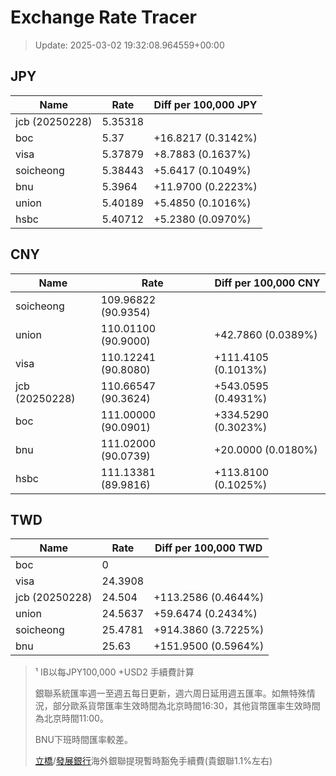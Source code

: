 # Exchange Rate Tracer

> Update: 2025-03-02 19:32:08.964559+00:00

## JPY

| Name           |    Rate | Diff per 100,000 JPY   |
|----------------|---------|------------------------|
| jcb (20250228) | 5.35318 |                        |
| boc            | 5.37    | +16.8217 (0.3142%)     |
| visa           | 5.37879 | +8.7883 (0.1637%)      |
| soicheong      | 5.38443 | +5.6417 (0.1049%)      |
| bnu            | 5.3964  | +11.9700 (0.2223%)     |
| union          | 5.40189 | +5.4850 (0.1016%)      |
| hsbc           | 5.40712 | +5.2380 (0.0970%)      |

## CNY

| Name           | Rate                | Diff per 100,000 CNY   |
|----------------|---------------------|------------------------|
| soicheong      | 109.96822	(90.9354) |                        |
| union          | 110.01100	(90.9000) | +42.7860 (0.0389%)     |
| visa           | 110.12241	(90.8080) | +111.4105 (0.1013%)    |
| jcb (20250228) | 110.66547	(90.3624) | +543.0595 (0.4931%)    |
| boc            | 111.00000	(90.0901) | +334.5290 (0.3023%)    |
| bnu            | 111.02000	(90.0739) | +20.0000 (0.0180%)     |
| hsbc           | 111.13381	(89.9816) | +113.8100 (0.1025%)    |

## TWD

| Name           |    Rate | Diff per 100,000 TWD   |
|----------------|---------|------------------------|
| boc            |  0      |                        |
| visa           | 24.3908 |                        |
| jcb (20250228) | 24.504  | +113.2586 (0.4644%)    |
| union          | 24.5637 | +59.6474 (0.2434%)     |
| soicheong      | 25.4781 | +914.3860 (3.7225%)    |
| bnu            | 25.63   | +151.9500 (0.5964%)    |


> ¹ IB以每JPY100,000 +USD2 手續費計算
>
> 銀聯系統匯率週一至週五每日更新，週六周日延用週五匯率。如無特殊情況，部分歐系貨幣匯率生效時間為北京時間16:30，其他貨幣匯率生效時間為北京時間11:00。
>
> BNU下班時間匯率較差。
>
> [立橋](https://www.wlbank.com.mo/uploads/ueditor/file/20181211/1544536513900230.pdf)/[發展銀行](https://www.mdb.com.mo/Service_Charges_20230728.pdf)海外銀聯提現暫時豁免手續費(貴銀聯1.1%左右)

